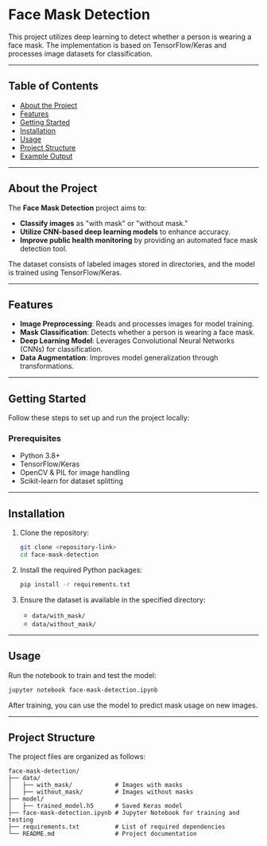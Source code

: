 # Face Mask Detection

This project utilizes deep learning to detect whether a person is wearing a face mask. The implementation is based on TensorFlow/Keras and processes image datasets for classification.

---

## Table of Contents
- [About the Project](#about-the-project)
- [Features](#features)
- [Getting Started](#getting-started)
- [Installation](#installation)
- [Usage](#usage)
- [Project Structure](#project-structure)
- [Example Output](#example-output)

---

## About the Project
The **Face Mask Detection** project aims to:
- **Classify images** as "with mask" or "without mask."
- **Utilize CNN-based deep learning models** to enhance accuracy.
- **Improve public health monitoring** by providing an automated face mask detection tool.

The dataset consists of labeled images stored in directories, and the model is trained using TensorFlow/Keras.

---

## Features
- **Image Preprocessing**: Reads and processes images for model training.
- **Mask Classification**: Detects whether a person is wearing a face mask.
- **Deep Learning Model**: Leverages Convolutional Neural Networks (CNNs) for classification.
- **Data Augmentation**: Improves model generalization through transformations.

---

## Getting Started

Follow these steps to set up and run the project locally:

### Prerequisites
- Python 3.8+
- TensorFlow/Keras
- OpenCV & PIL for image handling
- Scikit-learn for dataset splitting

---

## Installation

1. Clone the repository:
   ```bash
   git clone <repository-link>
   cd face-mask-detection
   ```

2. Install the required Python packages:
   ```bash
   pip install -r requirements.txt
   ```

3. Ensure the dataset is available in the specified directory:
   - `data/with_mask/`
   - `data/without_mask/`

---

## Usage

Run the notebook to train and test the model:
```bash
jupyter notebook face-mask-detection.ipynb
```

After training, you can use the model to predict mask usage on new images.

---

## Project Structure
The project files are organized as follows:
```
face-mask-detection/
├── data/
│   ├── with_mask/            # Images with masks
│   ├── without_mask/         # Images without masks
├── model/
│   ├── trained_model.h5      # Saved Keras model
├── face-mask-detection.ipynb # Jupyter Notebook for training and testing
├── requirements.txt          # List of required dependencies
└── README.md                 # Project documentation
```

